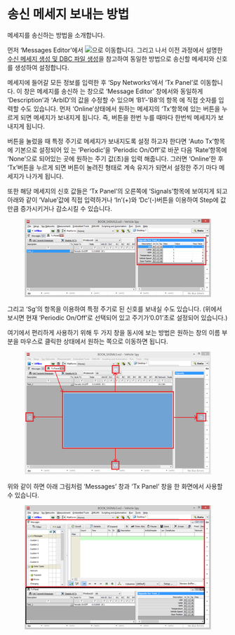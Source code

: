 # 송신 메세지 보내는 방법

메세지를 송신하는 방법을 소개합니다.

먼저 ‘Messages Editor’에서 ![](../.gitbook/assets/Spy\_Networks-Messages\_Editor-Transmit.png)으로 이동합니다. 그리고 나서 이전 과정에서 설명한 [수신 메세지 생성 및 DBC 파일 생성](수신-메세지-생성-및-DBC-파일-생성.md)을 참고하여 동일한 방법으로 송신할 메세지와 신호를 생성하여 설정합니다.

메세지에 들어갈 모든 정보를 입력한 후 ‘Spy Networks’에서 ‘Tx Panel’로 이동합니다. 이 창은 메세지를 송신하 는 창으로 ‘Message Editor’ 창에서와 동일하게 ‘Description’과 ‘ArbID’의 값을 수정할 수 있으며 ‘B1’-’B8’의 항목 에 직접 숫자를 입력할 수도 있습니다. 먼저 ‘Online’상태에서 원하는 메세지의 ‘Tx’항목에 있는 버튼을 누르게 되면 메세지가 보내지게 됩니다. 즉, 버튼을 한번 누를 때마다 한번씩 메세지가 보내지게 됩니다.

버튼을 눌렀을 때 특정 주기로 메세지가 보내지도록 설정 하고자 한다면 ‘Auto Tx’항목에 기본으로 설정되어 있 는 ‘Periodic’을 ‘Periodic On/Off’로 바꾼 다음 ‘Rate’항목에 ‘None’으로 되어있는 곳에 원하는 주기 값(초)을 입력 해줍니다. 그러면 ‘Online’한 후 ‘Tx’버튼을 누르게 되면 버튼이 눌려진 형태로 계속 유지가 되면서 설정한 주기 마다 메세지가 나가게 됩니다.

또한 해당 메세지의 신호 값들은 ‘Tx Panel’의 오른쪽에 ‘Signals’항목에 보여지게 되고 아래와 같이 ‘Value’값에 직접 입력하거나 ‘In’(+)와 ‘Dc’(-)버튼을 이용하여 Step에 값만큼 증가시키거나 감소시킬 수 있습니다.

<figure><img src="../.gitbook/assets/TxPanel.png" alt=""><figcaption></figcaption></figure>

그리고 ‘Sg’의 항목을 이용하여 특정 주기로 된 신호를 보내실 수도 있습니다. (위에서 보시면 현재 ‘Periodic On/Off’로 선택되어 있고 주기가’0.01’초로 설정되어 있습니다.)

여기에서 편리하게 사용하기 위해 두 가지 창을 동시에 보는 방법은 원하는 창의 이름 부분을 마우스로 클릭한 상태에서 원하는 쪽으로 이동하면 됩니다.

<figure><img src="../.gitbook/assets/TxPanel2.png" alt=""><figcaption></figcaption></figure>

위와 같이 하면 아래 그림처럼 ‘Messages’ 창과 ‘Tx Panel’ 창을 한 화면에서 사용할 수 있습니다.

<figure><img src="../.gitbook/assets/Txpanel+Messages.png" alt=""><figcaption></figcaption></figure>

